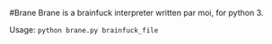 #Brane
Brane is a brainfuck interpreter written par moi, for python 3.

Usage: `python brane.py brainfuck_file`
